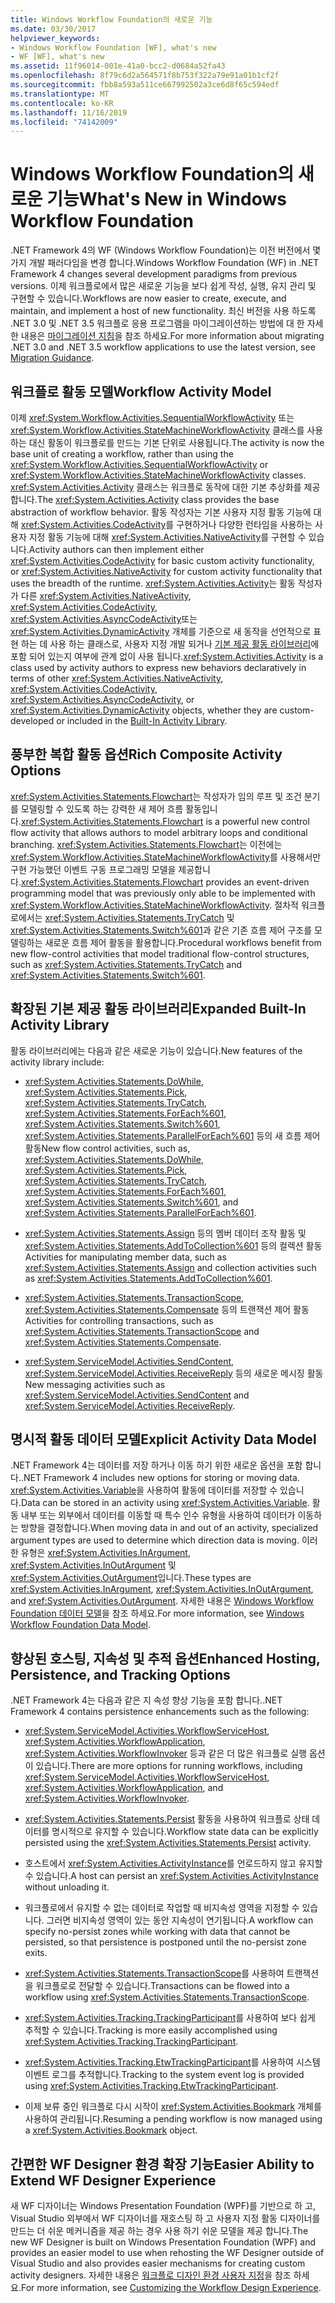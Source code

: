 ```yaml
---
title: Windows Workflow Foundation의 새로운 기능
ms.date: 03/30/2017
helpviewer_keywords:
- Windows Workflow Foundation [WF], what's new
- WF [WF], what's new
ms.assetid: 11f96014-001e-41a0-bcc2-d0684a52fa43
ms.openlocfilehash: 8f79c6d2a564571f8b753f322a79e91a01b1cf2f
ms.sourcegitcommit: fbb8a593a511ce667992502a3ce6d8f65c594edf
ms.translationtype: MT
ms.contentlocale: ko-KR
ms.lasthandoff: 11/16/2019
ms.locfileid: "74142009"
---
```

# <a name="whats-new-in-windows-workflow-foundation"></a><span data-ttu-id="7cc9b-102">Windows Workflow Foundation의 새로운 기능</span><span class="sxs-lookup"><span data-stu-id="7cc9b-102">What's New in Windows Workflow Foundation</span></span>

<span data-ttu-id="7cc9b-103">.NET Framework 4의 WF (Windows Workflow Foundation)는 이전 버전에서 몇 가지 개발 패러다임을 변경 합니다.</span><span class="sxs-lookup"><span data-stu-id="7cc9b-103">Windows Workflow Foundation (WF) in .NET Framework 4 changes several development paradigms from previous versions.</span></span> <span data-ttu-id="7cc9b-104">이제 워크플로에서 많은 새로운 기능을 보다 쉽게 작성, 실행, 유지 관리 및 구현할 수 있습니다.</span><span class="sxs-lookup"><span data-stu-id="7cc9b-104">Workflows are now easier to create, execute, and maintain, and implement a host of new functionality.</span></span> <span data-ttu-id="7cc9b-105">최신 버전을 사용 하도록 .NET 3.0 및 .NET 3.5 워크플로 응용 프로그램을 마이그레이션하는 방법에 대 한 자세한 내용은 [마이그레이션 지침](migration-guidance.md)을 참조 하세요.</span><span class="sxs-lookup"><span data-stu-id="7cc9b-105">For more information about migrating .NET 3.0 and .NET 3.5 workflow applications to use the latest version, see [Migration Guidance](migration-guidance.md).</span></span>  
  
## <a name="workflow-activity-model"></a><span data-ttu-id="7cc9b-106">워크플로 활동 모델</span><span class="sxs-lookup"><span data-stu-id="7cc9b-106">Workflow Activity Model</span></span>  
 <span data-ttu-id="7cc9b-107">이제 <xref:System.Workflow.Activities.SequentialWorkflowActivity> 또는 <xref:System.Workflow.Activities.StateMachineWorkflowActivity> 클래스를 사용하는 대신 활동이 워크플로를 만드는 기본 단위로 사용됩니다.</span><span class="sxs-lookup"><span data-stu-id="7cc9b-107">The activity is now the base unit of creating a workflow, rather than using the <xref:System.Workflow.Activities.SequentialWorkflowActivity> or <xref:System.Workflow.Activities.StateMachineWorkflowActivity> classes.</span></span> <span data-ttu-id="7cc9b-108"><xref:System.Activities.Activity> 클래스는 워크플로 동작에 대한 기본 추상화를 제공합니다.</span><span class="sxs-lookup"><span data-stu-id="7cc9b-108">The <xref:System.Activities.Activity> class provides the base abstraction of workflow behavior.</span></span> <span data-ttu-id="7cc9b-109">활동 작성자는 기본 사용자 지정 활동 기능에 대해 <xref:System.Activities.CodeActivity>를 구현하거나 다양한 런타임을 사용하는 사용자 지정 활동 기능에 대해 <xref:System.Activities.NativeActivity>를 구현할 수 있습니다.</span><span class="sxs-lookup"><span data-stu-id="7cc9b-109">Activity authors can then implement either <xref:System.Activities.CodeActivity> for basic custom activity functionality, or <xref:System.Activities.NativeActivity> for custom activity functionality that uses the breadth of the runtime.</span></span> <span data-ttu-id="7cc9b-110"><xref:System.Activities.Activity>는 활동 작성자가 다른 <xref:System.Activities.NativeActivity>, <xref:System.Activities.CodeActivity>, <xref:System.Activities.AsyncCodeActivity>또는 <xref:System.Activities.DynamicActivity> 개체를 기준으로 새 동작을 선언적으로 표현 하는 데 사용 하는 클래스로, 사용자 지정 개발 되거나 [기본 제공 활동 라이브러리](net-framework-4-5-built-in-activity-library.md)에 포함 되어 있는지 여부에 관계 없이 사용 됩니다.</span><span class="sxs-lookup"><span data-stu-id="7cc9b-110"><xref:System.Activities.Activity> is a class used by activity authors to express new behaviors declaratively in terms of other <xref:System.Activities.NativeActivity>, <xref:System.Activities.CodeActivity>, <xref:System.Activities.AsyncCodeActivity>, or <xref:System.Activities.DynamicActivity> objects, whether they are custom-developed or included in the [Built-In Activity Library](net-framework-4-5-built-in-activity-library.md).</span></span>  
  
## <a name="rich-composite-activity-options"></a><span data-ttu-id="7cc9b-111">풍부한 복합 활동 옵션</span><span class="sxs-lookup"><span data-stu-id="7cc9b-111">Rich Composite Activity Options</span></span>  
 <span data-ttu-id="7cc9b-112"><xref:System.Activities.Statements.Flowchart>는 작성자가 임의 루프 및 조건 분기를 모델링할 수 있도록 하는 강력한 새 제어 흐름 활동입니다.</span><span class="sxs-lookup"><span data-stu-id="7cc9b-112"><xref:System.Activities.Statements.Flowchart> is a powerful new control flow activity that allows authors to model arbitrary loops and conditional branching.</span></span> <span data-ttu-id="7cc9b-113"><xref:System.Activities.Statements.Flowchart>는 이전에는 <xref:System.Workflow.Activities.StateMachineWorkflowActivity>를 사용해서만 구현 가능했던 이벤트 구동 프로그래밍 모델을 제공합니다.</span><span class="sxs-lookup"><span data-stu-id="7cc9b-113"><xref:System.Activities.Statements.Flowchart> provides an event-driven programming model that was previously only able to be implemented with <xref:System.Workflow.Activities.StateMachineWorkflowActivity>.</span></span> <span data-ttu-id="7cc9b-114">절차적 워크플로에서는 <xref:System.Activities.Statements.TryCatch> 및 <xref:System.Activities.Statements.Switch%601>과 같은 기존 흐름 제어 구조를 모델링하는 새로운 흐름 제어 활동을 활용합니다.</span><span class="sxs-lookup"><span data-stu-id="7cc9b-114">Procedural workflows benefit from new flow-control activities that model traditional flow-control structures, such as <xref:System.Activities.Statements.TryCatch> and <xref:System.Activities.Statements.Switch%601>.</span></span>  
  
## <a name="expanded-built-in-activity-library"></a><span data-ttu-id="7cc9b-115">확장된 기본 제공 활동 라이브러리</span><span class="sxs-lookup"><span data-stu-id="7cc9b-115">Expanded Built-In Activity Library</span></span>  
 <span data-ttu-id="7cc9b-116">활동 라이브러리에는 다음과 같은 새로운 기능이 있습니다.</span><span class="sxs-lookup"><span data-stu-id="7cc9b-116">New features of the activity library include:</span></span>  
  
- <span data-ttu-id="7cc9b-117"><xref:System.Activities.Statements.DoWhile>, <xref:System.Activities.Statements.Pick>, <xref:System.Activities.Statements.TryCatch>, <xref:System.Activities.Statements.ForEach%601>, <xref:System.Activities.Statements.Switch%601>, <xref:System.Activities.Statements.ParallelForEach%601> 등의 새 흐름 제어 활동</span><span class="sxs-lookup"><span data-stu-id="7cc9b-117">New flow control activities, such as, <xref:System.Activities.Statements.DoWhile>, <xref:System.Activities.Statements.Pick>, <xref:System.Activities.Statements.TryCatch>, <xref:System.Activities.Statements.ForEach%601>, <xref:System.Activities.Statements.Switch%601>, and <xref:System.Activities.Statements.ParallelForEach%601>.</span></span>  
  
- <span data-ttu-id="7cc9b-118"><xref:System.Activities.Statements.Assign> 등의 멤버 데이터 조작 활동 및 <xref:System.Activities.Statements.AddToCollection%601> 등의 컬렉션 활동</span><span class="sxs-lookup"><span data-stu-id="7cc9b-118">Activities for manipulating member data, such as <xref:System.Activities.Statements.Assign> and collection activities such as <xref:System.Activities.Statements.AddToCollection%601>.</span></span>  
  
- <span data-ttu-id="7cc9b-119"><xref:System.Activities.Statements.TransactionScope>, <xref:System.Activities.Statements.Compensate> 등의 트랜잭션 제어 활동</span><span class="sxs-lookup"><span data-stu-id="7cc9b-119">Activities for controlling transactions, such as <xref:System.Activities.Statements.TransactionScope> and <xref:System.Activities.Statements.Compensate>.</span></span>  
  
- <span data-ttu-id="7cc9b-120"><xref:System.ServiceModel.Activities.SendContent>, <xref:System.ServiceModel.Activities.ReceiveReply> 등의 새로운 메시징 활동</span><span class="sxs-lookup"><span data-stu-id="7cc9b-120">New messaging activities such as <xref:System.ServiceModel.Activities.SendContent> and <xref:System.ServiceModel.Activities.ReceiveReply>.</span></span>  
  
## <a name="explicit-activity-data-model"></a><span data-ttu-id="7cc9b-121">명시적 활동 데이터 모델</span><span class="sxs-lookup"><span data-stu-id="7cc9b-121">Explicit Activity Data Model</span></span>  
 <span data-ttu-id="7cc9b-122">.NET Framework 4는 데이터를 저장 하거나 이동 하기 위한 새로운 옵션을 포함 합니다.</span><span class="sxs-lookup"><span data-stu-id="7cc9b-122">.NET Framework 4 includes new options for storing or moving data.</span></span> <span data-ttu-id="7cc9b-123"><xref:System.Activities.Variable>을 사용하여 활동에 데이터를 저장할 수 있습니다.</span><span class="sxs-lookup"><span data-stu-id="7cc9b-123">Data can be stored in an activity using <xref:System.Activities.Variable>.</span></span> <span data-ttu-id="7cc9b-124">활동 내부 또는 외부에서 데이터를 이동할 때 특수 인수 유형을 사용하여 데이터가 이동하는 방향을 결정합니다.</span><span class="sxs-lookup"><span data-stu-id="7cc9b-124">When moving data in and out of an activity, specialized argument types are used to determine which direction data is moving.</span></span> <span data-ttu-id="7cc9b-125">이러한 유형은 <xref:System.Activities.InArgument>, <xref:System.Activities.InOutArgument> 및 <xref:System.Activities.OutArgument>입니다.</span><span class="sxs-lookup"><span data-stu-id="7cc9b-125">These types are <xref:System.Activities.InArgument>, <xref:System.Activities.InOutArgument>, and <xref:System.Activities.OutArgument>.</span></span> <span data-ttu-id="7cc9b-126">자세한 내용은 [Windows Workflow Foundation 데이터 모델](data-model.md)을 참조 하세요.</span><span class="sxs-lookup"><span data-stu-id="7cc9b-126">For more information, see [Windows Workflow Foundation Data Model](data-model.md).</span></span>  
  
## <a name="enhanced-hosting-persistence-and-tracking-options"></a><span data-ttu-id="7cc9b-127">향상된 호스팅, 지속성 및 추적 옵션</span><span class="sxs-lookup"><span data-stu-id="7cc9b-127">Enhanced Hosting, Persistence, and Tracking Options</span></span>  
 <span data-ttu-id="7cc9b-128">.NET Framework 4는 다음과 같은 지 속성 향상 기능을 포함 합니다.</span><span class="sxs-lookup"><span data-stu-id="7cc9b-128">.NET Framework 4 contains persistence enhancements such as the following:</span></span>  
  
- <span data-ttu-id="7cc9b-129"><xref:System.ServiceModel.Activities.WorkflowServiceHost>, <xref:System.Activities.WorkflowApplication>, <xref:System.Activities.WorkflowInvoker> 등과 같은 더 많은 워크플로 실행 옵션이 있습니다.</span><span class="sxs-lookup"><span data-stu-id="7cc9b-129">There are more options for running workflows, including <xref:System.ServiceModel.Activities.WorkflowServiceHost>, <xref:System.Activities.WorkflowApplication>, and <xref:System.Activities.WorkflowInvoker>.</span></span>  
  
- <span data-ttu-id="7cc9b-130"><xref:System.Activities.Statements.Persist> 활동을 사용하여 워크플로 상태 데이터를 명시적으로 유지할 수 있습니다.</span><span class="sxs-lookup"><span data-stu-id="7cc9b-130">Workflow state data can be explicitly persisted using the <xref:System.Activities.Statements.Persist> activity.</span></span>  
  
- <span data-ttu-id="7cc9b-131">호스트에서 <xref:System.Activities.ActivityInstance>를 언로드하지 않고 유지할 수 있습니다.</span><span class="sxs-lookup"><span data-stu-id="7cc9b-131">A host can persist an <xref:System.Activities.ActivityInstance> without unloading it.</span></span>  
  
- <span data-ttu-id="7cc9b-132">워크플로에서 유지할 수 없는 데이터로 작업할 때 비지속성 영역을 지정할 수 있습니다. 그러면 비지속성 영역이 있는 동안 지속성이 연기됩니다.</span><span class="sxs-lookup"><span data-stu-id="7cc9b-132">A workflow can specify no-persist zones while working with data that cannot be persisted, so that persistence is postponed until the no-persist zone exits.</span></span>  
  
- <span data-ttu-id="7cc9b-133"><xref:System.Activities.Statements.TransactionScope>를 사용하여 트랜잭션을 워크플로로 전달할 수 있습니다.</span><span class="sxs-lookup"><span data-stu-id="7cc9b-133">Transactions can be flowed into a workflow using <xref:System.Activities.Statements.TransactionScope>.</span></span>  
  
- <span data-ttu-id="7cc9b-134"><xref:System.Activities.Tracking.TrackingParticipant>를 사용하여 보다 쉽게 추적할 수 있습니다.</span><span class="sxs-lookup"><span data-stu-id="7cc9b-134">Tracking is more easily accomplished using <xref:System.Activities.Tracking.TrackingParticipant>.</span></span>  
  
- <span data-ttu-id="7cc9b-135"><xref:System.Activities.Tracking.EtwTrackingParticipant>를 사용하여 시스템 이벤트 로그를 추적합니다.</span><span class="sxs-lookup"><span data-stu-id="7cc9b-135">Tracking to the system event log is provided using <xref:System.Activities.Tracking.EtwTrackingParticipant>.</span></span>  
  
- <span data-ttu-id="7cc9b-136">이제 보류 중인 워크플로 다시 시작이 <xref:System.Activities.Bookmark> 개체를 사용하여 관리됩니다.</span><span class="sxs-lookup"><span data-stu-id="7cc9b-136">Resuming a pending workflow is now managed using a <xref:System.Activities.Bookmark> object.</span></span>  
  
## <a name="easier-ability-to-extend-wf-designer-experience"></a><span data-ttu-id="7cc9b-137">간편한 WF Designer 환경 확장 기능</span><span class="sxs-lookup"><span data-stu-id="7cc9b-137">Easier Ability to Extend WF Designer Experience</span></span>  
 <span data-ttu-id="7cc9b-138">새 WF 디자이너는 Windows Presentation Foundation (WPF)를 기반으로 하 고, Visual Studio 외부에서 WF 디자이너를 재호스팅 하 고 사용자 지정 활동 디자이너를 만드는 더 쉬운 메커니즘을 제공 하는 경우 사용 하기 쉬운 모델을 제공 합니다.</span><span class="sxs-lookup"><span data-stu-id="7cc9b-138">The new WF Designer is built on Windows Presentation Foundation (WPF) and provides an easier model to use when rehosting the WF Designer outside of Visual Studio and also provides easier mechanisms for creating custom activity designers.</span></span> <span data-ttu-id="7cc9b-139">자세한 내용은 [워크플로 디자인 환경 사용자 지정](customizing-the-workflow-design-experience.md)을 참조 하세요.</span><span class="sxs-lookup"><span data-stu-id="7cc9b-139">For more information, see [Customizing the Workflow Design Experience](customizing-the-workflow-design-experience.md).</span></span>
